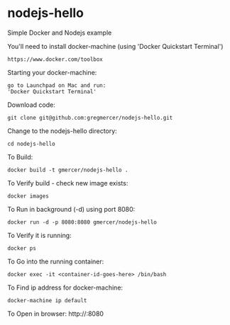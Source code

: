 # nodejs-hello
Simple Docker and Nodejs example

You'll need to install docker-machine (using 'Docker Quickstart Terminal')
```
https://www.docker.com/toolbox
```

Starting your docker-machine:
```
go to Launchpad on Mac and run: 
'Docker Quickstart Terminal'
```

Download code:
```
git clone git@github.com:gregmercer/nodejs-hello.git
```

Change to the nodejs-hello directory:
```
cd nodejs-hello
```

To Build:
```
docker build -t gmercer/nodejs-hello .
```

To Verify build - check new image exists:
```
docker images
```

To Run in background (-d) using port 8080:
```
docker run -d -p 8080:8080 gmercer/nodejs-hello
```

To Verify it is running:
```
docker ps
```

To Go into the running container:
```
docker exec -it <container-id-goes-here> /bin/bash
```

To Find ip address for docker-machine:
```
docker-machine ip default
```

To Open in browser:
http://<ip-address>:8080
